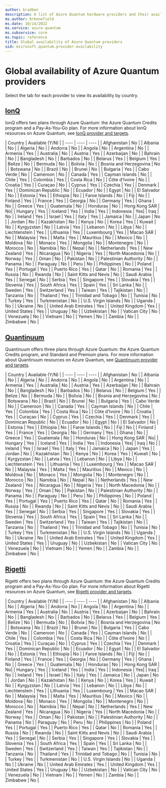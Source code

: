 ```yaml
---
author: bradben
description: A list of Azure Quantum hardware providers and their availability by country.
ms.author: brbenefield
ms.date: 10/14/2022
ms.service: azure-quantum
ms.subservice: core  
ms.topic: reference
title: Global availability of Azure Quantum providers
uid: microsoft.quantum.provider-availability
---
```


# Global availability of Azure Quantum providers

Select the tab for each provider to view its availability by country. 

## [IonQ](#tab/tabid-ionq)

IonQ offers two plans through Azure Quantum: the Azure Quantum Credits program and a Pay-As-You-Go plan. For more information about IonQ resources on Azure Quantum, see [IonQ provider and targets](xref:microsoft.quantum.providers.ionq).

| Country | Available (Y/N) |
| ---- | ---- | ---- |
| Afghanistan     | No     |
| Albania     | No     |
| Algeria     | No     |
| Andorra     | No     |
| Angola     | No     |
| Argentina     | No     |
| Armenia     | Yes     |
| Australia      | No     |
| Austria     | Yes     |
| Azerbaijan     | No     |
| Bahrain   | No      |
| Bangladesh     | No     |
| Barbados     | No     |
| Belarus     | Yes     |
| Belgium     | Yes     |
| Belize     | No     |
| Bermuda     | No     |
| Bolivia     | No     |
| Bosnia and Herzegovina     | No     |
| Botswana     | No     |
| Brazil     | No     |
| Brunei     | No     |
| Bulgaria     | Yes     |
| Cabo Verde | No     |
| Cameroon     | No     |
| Canada    | Yes     |
| Cayman Islands     | No     |
| Chile     | Yes     |
| Colombia     | Yes     |
| Costa Rica     | No     |
| Côte d'Ivoire     | No     |
| Croatia     | Yes     |
| Curaçao     | No      |
| Cyprus     | Yes     |
| Czechia     | Yes     |
| Denmark     | Yes     |
| Dominican Republic     | No     |
| Ecuador     | No     |
| Egypt     | No     |
| El Salvador     | No     |
| Estonia     | Yes     |
| Ethiopia     | No     |
| Faroe Islands     | No      |
| Fiji     | No     |
| Finland     | Yes     |
| France     | Yes     |
| Georgia     | No     |
| Germany     | Yes     |
| Ghana     | No     |
| Greece     | Yes     |
| Guatemala     | No     |
| Honduras     | No     |
| Hong Kong SAR     | No|
| Hungary     | Yes     |
| Iceland     | Yes     |
| India     | Yes     |
| Indonesia     | Yes|
| Iraq     | No      |
| Ireland     | Yes     |
| Israel     | Yes     |
| Italy     | Yes     |
| Jamaica     | No      |
| Japan     | No     |
| Jordan     | No     |
| Kazakhstan     | No     |
| Kenya     | No     |
| Korea     | Yes    |
| Kuwait     | No     |
| Kyrgyzstan     | No     |
| Latvia     | Yes     |
| Lebanon     | No     |
| Libya     | No     |
| Liechtenstein     | Yes      |
| Lithuania     | Yes     |
| Luxembourg     | Yes     |
| Macao SAR     | No     |
| Malaysia     | Yes     |
| Malta     | Yes     |
| Mauritius     | No     |
| Mexico     | No     |
| Moldova     | No     |
| Monaco     | Yes     |
| Mongolia     | No     |
| Montenegro     | No     |
| Morocco     | No     |
| Namibia     | No     |
| Nepal     | No     |
| Netherlands     | Yes      |
| New Zealand     |  Yes    |
| Nicaragua     | No     |
| Nigeria     | Yes     |
| North Macedonia     | No     |
| Norway     | Yes     |
| Oman     | No     |
| Pakistan     | No     |
| Palestinian Authority     | No     |
| Panama     | No     |
| Paraguay     | No     |
| Peru     | No     |
| Philippines     | No     |
| Poland     | Yes     |
| Portugal     | Yes     |
| Puerto Rico     | Yes     |
| Qatar     | No    |
| Romania     | Yes     |
| Russia     | No     |
| Rwanda     |  No    |
| Saint Kitts and Nevis     | No     |
| Saudi Arabia     | Yes      |
| Senegal     | No     |
| Serbia     | Yes     |
| Singapore     | Yes     |
| Slovakia     | Yes     |
| Slovenia    | Yes   |
| South Africa     | Yes     |
| Spain     | Yes     |
| Sri Lanka     | No     |
| Sweden     | Yes     |
| Switzerland     | Yes     |
| Taiwan     | Yes     |
| Tajikistan     | No     |
| Tanzania     | No     |
| Thailand     | Yes     |
| Trinidad and Tobago     | No     |
| Tunisia     | No     |
| Turkey     | Yes     |
| Turkmenistan     | No     |
| U.S. Virgin Islands     | No     |
| Uganda     | No     |
| Ukraine     | No     |
| United Arab Emirates     |  Yes    |
| United Kingdom     | Yes     |
| United States     | Yes      |
| Uruguay     | No     |
| Uzbekistan     | No     |
| Vatican City     | No     |
| Venezuela     | No     |
| Vietnam     | No     |
| Yemen     | No     |
| Zambia     | No     |
| Zimbabwe     | No     |

## [Quantinuum](#tab/tabid-quantinuum)

Quantinuum offers three plans through Azure Quantum: the Azure Quantum Credits program, and Standard and Premium plans. For more information about Quantinuum resources on Azure Quantum, see [Quantinuum provider and targets](xref:microsoft.quantum.providers.quantinuum).

| Country | Available (Y/N) |
| ---- | ---- | ---- |
| Afghanistan     | No     |
| Albania     | No     |
| Algeria     | No     |
| Andorra     | No     |
| Angola     | No     |
| Argentina     | No     |
| Armenia     | Yes     |
| Australia      | No     |
| Austria     | Yes     |
| Azerbaijan     | No     |
| Bahrain   | No      |
| Bangladesh     | No     |
| Barbados     | No     |
| Belarus     | No     |
| Belgium     | Yes     |
| Belize     | No     |
| Bermuda     | No     |
| Bolivia     | No     |
| Bosnia and Herzegovina     | No     |
| Botswana     | No     |
| Brazil     | No     |
| Brunei     | No     |
| Bulgaria     | Yes     |
| Cabo Verde | No     |
| Cameroon     | No     |
| Canada    | Yes     |
| Cayman Islands     | No     |
| Chile     | Yes     |
| Colombia     | Yes     |
| Costa Rica     | No     |
| Côte d'Ivoire     | No     |
| Croatia     | Yes     |
| Curaçao     | No      |
| Cyprus     | Yes     |
| Czechia     | Yes     |
| Denmark     | Yes     |
| Dominican Republic     | No     |
| Ecuador     | No     |
| Egypt     | No     |
| El Salvador     | No     |
| Estonia     | Yes     |
| Ethiopia     | No     |
| Faroe Islands     | No      |
| Fiji     | No     |
| Finland     | Yes     |
| France     | Yes     |
| Georgia     | No     |
| Germany     | Yes     |
| Ghana     | No     |
| Greece     | Yes     |
| Guatemala     | No     |
| Honduras     | No     |
| Hong Kong SAR     | No|
| Hungary     | Yes     |
| Iceland     | Yes     |
| India     | Yes     |
| Indonesia     | Yes|
| Iraq     | No      |
| Ireland     | Yes     |
| Israel     | Yes     |
| Italy     | Yes     |
| Jamaica     | No      |
| Japan     | Yes     |
| Jordan     | No     |
| Kazakhstan     | No     |
| Kenya     | No     |
| Korea     | Yes    |
| Kuwait     | No     |
| Kyrgyzstan     | No     |
| Latvia     | Yes     |
| Lebanon     | No     |
| Libya     | No     |
| Liechtenstein     | Yes      |
| Lithuania     | Yes     |
| Luxembourg     | Yes     |
| Macao SAR     | No     |
| Malaysia     | Yes     |
| Malta     | Yes     |
| Mauritius     | No     |
| Mexico     | No     |
| Moldova     | No     |
| Monaco     | Yes     |
| Mongolia     | No     |
| Montenegro     | No     |
| Morocco     | No     |
| Namibia     | No     |
| Nepal     | No     |
| Netherlands     | Yes      |
| New Zealand     |  Yes    |
| Nicaragua     | No     |
| Nigeria     | Yes     |
| North Macedonia     | No     |
| Norway     | Yes     |
| Oman     | No     |
| Pakistan     | No     |
| Palestinian Authority     | No     |
| Panama     | No     |
| Paraguay     | No     |
| Peru     | No     |
| Philippines     | No     |
| Poland     | Yes     |
| Portugal     | Yes     |
| Puerto Rico     | Yes     |
| Qatar     | No    |
| Romania     | Yes     |
| Russia     | No     |
| Rwanda     |  No    |
| Saint Kitts and Nevis     | No     |
| Saudi Arabia     | Yes      |
| Senegal     | No     |
| Serbia     | Yes     |
| Singapore     | Yes     |
| Slovakia     | Yes     |
| Slovenia    | Yes   |
| South Africa     | Yes     |
| Spain     | Yes     |
| Sri Lanka     | No     |
| Sweden     | Yes     |
| Switzerland     | Yes     |
| Taiwan     | Yes     |
| Tajikistan     | No     |
| Tanzania     | No     |
| Thailand     | Yes     |
| Trinidad and Tobago     | No     |
| Tunisia     | No     |
| Turkey     | Yes     |
| Turkmenistan     | No     |
| U.S. Virgin Islands     | No     |
| Uganda     | No     |
| Ukraine     | No     |
| United Arab Emirates     |  Yes    |
| United Kingdom     | Yes     |
| United States     | Yes      |
| Uruguay     | No     |
| Uzbekistan     | No     |
| Vatican City     | No     |
| Venezuela     | No     |
| Vietnam     | No     |
| Yemen     | No     |
| Zambia     | No     |
| Zimbabwe     | No     |

## [Rigetti](#tab/tabid-rigetti)

Rigetti offers two plans through Azure Quantum: the Azure Quantum Credits program and a Pay-As-You-Go plan. For more information about Rigetti resources on Azure Quantum, see [Rigetti provider and targets](xref:microsoft.quantum.providers.rigetti).

| Country | Available (Y/N) |
| ---- | ---- | ---- |
| Afghanistan     | No     |
| Albania     | No     |
| Algeria     | No     |
| Andorra     | No     |
| Angola     | No     |
| Argentina     | No     |
| Armenia     | Yes     |
| Australia      | No     |
| Austria     | Yes     |
| Azerbaijan     | No     |
| Bahrain   | No      |
| Bangladesh     | No     |
| Barbados     | No     |
| Belarus     | Yes     |
| Belgium     | Yes     |
| Belize     | No     |
| Bermuda     | No     |
| Bolivia     | No     |
| Bosnia and Herzegovina     | No     |
| Botswana     | No     |
| Brazil     | No     |
| Brunei     | No     |
| Bulgaria     | Yes     |
| Cabo Verde | No     |
| Cameroon     | No     |
| Canada    | Yes     |
| Cayman Islands     | No     |
| Chile     | Yes     |
| Colombia     | Yes     |
| Costa Rica     | No     |
| Côte d'Ivoire     | No     |
| Croatia     | Yes     |
| Curaçao     | No      |
| Cyprus     | Yes     |
| Czechia     | Yes     |
| Denmark     | Yes     |
| Dominican Republic     | No     |
| Ecuador     | No     |
| Egypt     | No     |
| El Salvador     | No     |
| Estonia     | Yes     |
| Ethiopia     | No     |
| Faroe Islands     | No      |
| Fiji     | No     |
| Finland     | Yes     |
| France     | Yes     |
| Georgia     | No     |
| Germany     | Yes     |
| Ghana     | No     |
| Greece     | Yes     |
| Guatemala     | No     |
| Honduras     | No     |
| Hong Kong SAR     | No|
| Hungary     | Yes     |
| Iceland     | Yes     |
| India     | Yes     |
| Indonesia     | Yes|
| Iraq     | No      |
| Ireland     | Yes     |
| Israel     | No     |
| Italy     | Yes     |
| Jamaica     | No      |
| Japan     | No     |
| Jordan     | No     |
| Kazakhstan     | No     |
| Kenya     | No     |
| Korea     | Yes    |
| Kuwait     | No     |
| Kyrgyzstan     | No     |
| Latvia     | Yes     |
| Lebanon     | No     |
| Libya     | No     |
| Liechtenstein     | Yes      |
| Lithuania     | Yes     |
| Luxembourg     | Yes     |
| Macao SAR     | No     |
| Malaysia     | Yes     |
| Malta     | Yes     |
| Mauritius     | No     |
| Mexico     | No     |
| Moldova     | No     |
| Monaco     | Yes     |
| Mongolia     | No     |
| Montenegro     | No     |
| Morocco     | No     |
| Namibia     | No     |
| Nepal     | No     |
| Netherlands     | Yes      |
| New Zealand     |  Yes    |
| Nicaragua     | No     |
| Nigeria     | Yes     |
| North Macedonia     | No     |
| Norway     | Yes     |
| Oman     | No     |
| Pakistan     | No     |
| Palestinian Authority     | No     |
| Panama     | No     |
| Paraguay     | No     |
| Peru     | No     |
| Philippines     | No     |
| Poland     | Yes     |
| Portugal     | Yes     |
| Puerto Rico     | Yes     |
| Qatar     | No    |
| Romania     | Yes     |
| Russia     | No     |
| Rwanda     |  No    |
| Saint Kitts and Nevis     | No     |
| Saudi Arabia     | Yes      |
| Senegal     | No     |
| Serbia     | Yes     |
| Singapore     | Yes     |
| Slovakia     | Yes     |
| Slovenia    | Yes   |
| South Africa     | Yes     |
| Spain     | Yes     |
| Sri Lanka     | No     |
| Sweden     | Yes     |
| Switzerland     | Yes     |
| Taiwan     | Yes     |
| Tajikistan     | No     |
| Tanzania     | No     |
| Thailand     | Yes     |
| Trinidad and Tobago     | No     |
| Tunisia     | No     |
| Turkey     | Yes     |
| Turkmenistan     | No     |
| U.S. Virgin Islands     | No     |
| Uganda     | No     |
| Ukraine     | No     |
| United Arab Emirates     |  Yes    |
| United Kingdom     | Yes     |
| United States     | Yes      |
| Uruguay     | No     |
| Uzbekistan     | No     |
| Vatican City     | No     |
| Venezuela     | No     |
| Vietnam     | No     |
| Yemen     | No     |
| Zambia     | No     |
| Zimbabwe     | No     |